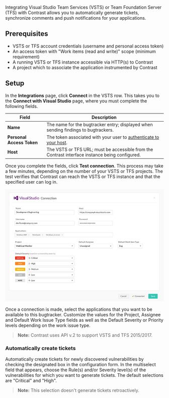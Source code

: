 <!--
title: "VSTS Integration"
description: "Integrating VSTS and TFS with Contrast"
tags: "Admin organization settings integrations vsts tfs"
-->

Integrating Visual Studio Team Services (VSTS) or Team Foundation Server (TFS) with Contrast allows you to automatically generate tickets, synchronize comments and push notifications for your applications.

## Prerequisites

* VSTS or TFS account credentials (username and personal access token)
* An access token with "Work items (read and write)" scope (minimum requirement)
* A running VSTS or TFS instance accessible via HTTP(s) to Contrast
* A project which to associate the application instrumented by Contrast

## Setup

In the **Integrations** page, click **Connect** in the VSTS row. This takes you to the **Connect with Visual Studio** page, where you must complete the following fields.

Field | Description
------ | -----------
**Name** | The name for the bugtracker entry; displayed when sending findings to bugtrackers.
**Personal Access Token** | The token associated with your user to [authenticate to your host](https://docs.microsoft.com/en-us/vsts/accounts/use-personal-access-tokens-to-authenticate).
**Host** | The VSTS or TFS URL; must be accessible from the Contrast interface instance being configured.

Once you complete the fields, click **Test connection**. This process may take a few minutes, depending on the number of your VSTS or TFS projects. The test verifies that Contrast can reach the VSTS or TFS instance and that the specified user can log in.

<a href="assets/images/VSTS-TFS-integration.png" rel="lightbox" title="VSTS Integration"><img class="thumbnail" src="assets/images/VSTS-TFS-integration.png"/></a>

Once a connection is made, select the applications that you want to be available to this bugtracker. Customize the values for the Project, Assignee and Default Work Issue Type fields as well as the Default Severity or Priority levels depending on the work issue type.

> **Note:** Contrast uses API v.2 to support VSTS and TFS 2015/2017.

### Automatically create tickets 

Automatically create tickets for newly discovered vulnerabilities by checking the designated box in the configuration form. In the multiselect field that appears, choose the Rule(s) and/or Severity level(s) of the vulnerabilities for which you want to generate tickets. The default selections are "Critical" and "High".

> **Note:** This selection doesn't generate tickets retroactively.

